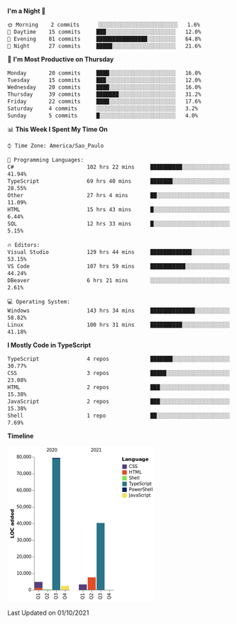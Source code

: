 <!--START_SECTION:waka-->
**I'm a Night 🦉** 

```text
🌞 Morning    2 commits      ░░░░░░░░░░░░░░░░░░░░░░░░░   1.6% 
🌆 Daytime    15 commits     ███░░░░░░░░░░░░░░░░░░░░░░   12.0% 
🌃 Evening    81 commits     ████████████████░░░░░░░░░   64.8% 
🌙 Night      27 commits     █████░░░░░░░░░░░░░░░░░░░░   21.6%

```
📅 **I'm Most Productive on Thursday** 

```text
Monday       20 commits     ████░░░░░░░░░░░░░░░░░░░░░   16.0% 
Tuesday      15 commits     ███░░░░░░░░░░░░░░░░░░░░░░   12.0% 
Wednesday    20 commits     ████░░░░░░░░░░░░░░░░░░░░░   16.0% 
Thursday     39 commits     ███████░░░░░░░░░░░░░░░░░░   31.2% 
Friday       22 commits     ████░░░░░░░░░░░░░░░░░░░░░   17.6% 
Saturday     4 commits      ░░░░░░░░░░░░░░░░░░░░░░░░░   3.2% 
Sunday       5 commits      █░░░░░░░░░░░░░░░░░░░░░░░░   4.0%

```


📊 **This Week I Spent My Time On** 

```text
⌚︎ Time Zone: America/Sao_Paulo

💬 Programming Languages: 
C#                       102 hrs 22 mins     ██████████░░░░░░░░░░░░░░░   41.94% 
TypeScript               69 hrs 40 mins      ███████░░░░░░░░░░░░░░░░░░   28.55% 
Other                    27 hrs 4 mins       ██░░░░░░░░░░░░░░░░░░░░░░░   11.09% 
HTML                     15 hrs 43 mins      █░░░░░░░░░░░░░░░░░░░░░░░░   6.44% 
SQL                      12 hrs 33 mins      █░░░░░░░░░░░░░░░░░░░░░░░░   5.15%

🔥 Editors: 
Visual Studio            129 hrs 44 mins     █████████████░░░░░░░░░░░░   53.15% 
VS Code                  107 hrs 59 mins     ███████████░░░░░░░░░░░░░░   44.24% 
DBeaver                  6 hrs 21 mins       ░░░░░░░░░░░░░░░░░░░░░░░░░   2.61%

💻 Operating System: 
Windows                  143 hrs 34 mins     ██████████████░░░░░░░░░░░   58.82% 
Linux                    100 hrs 31 mins     ██████████░░░░░░░░░░░░░░░   41.18%

```

**I Mostly Code in TypeScript** 

```text
TypeScript               4 repos             ███████░░░░░░░░░░░░░░░░░░   30.77% 
CSS                      3 repos             █████░░░░░░░░░░░░░░░░░░░░   23.08% 
HTML                     2 repos             ███░░░░░░░░░░░░░░░░░░░░░░   15.38% 
JavaScript               2 repos             ███░░░░░░░░░░░░░░░░░░░░░░   15.38% 
Shell                    1 repo              ██░░░░░░░░░░░░░░░░░░░░░░░   7.69%

```


**Timeline**

![Chart not found](https://raw.githubusercontent.com/jonhoffmam/jonhoffmam/master/charts/bar_graph.png) 


 Last Updated on 01/10/2021
<!--END_SECTION:waka-->
